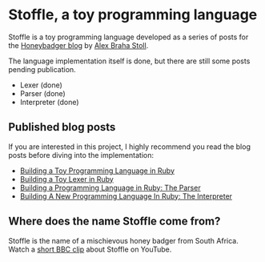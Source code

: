 # Stoffle, a toy programming language

Stoffle is a toy programming language developed as a series of posts for the [Honeybadger blog](https://www.honeybadger.io/blog/) by [Alex Braha Stoll](http://alexbs.com.br/).

The language implementation itself is done, but there are still some posts pending publication.

- Lexer (done)
- Parser (done)
- Interpreter (done)

## Published blog posts

If you are interested in this project, I highly recommend you read the blog posts before diving into the implementation:

- [Building a Toy Programming Language in Ruby](https://www.honeybadger.io/blog/stoffle-introduction/)
- [Building a Toy Lexer in Ruby](https://www.honeybadger.io/blog/building-lexer-ruby/)
- [Building a Programming Language in Ruby: The Parser](https://www.honeybadger.io/blog/ruby-parser-stoffle/)
- [Building A New Programming Language In Ruby: The Interpreter](https://www.honeybadger.io/blog/building-interpreter-ruby/)

## Where does the name Stoffle come from?

Stoffle is the name of a mischievous honey badger from South Africa. Watch a [short BBC clip](https://www.youtube.com/watch?v=c36UNSoJenI) about Stoffle on YouTube.
